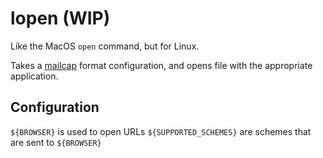 # lopen (WIP)

Like the MacOS `open` command, but for Linux.

Takes a [mailcap](http://manpages.ubuntu.com/manpages/xenial/man5/mailcap.5.html) format configuration, and opens file with the appropriate application.


## Configuration

`${BROWSER}` is used to open URLs
`${SUPPORTED_SCHEMES}` are schemes that are sent to `${BROWSER}`
